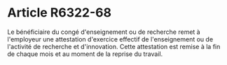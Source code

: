 # Article R6322-68

  
Le bénéficiaire du congé d'enseignement ou de recherche remet à l'employeur une attestation d'exercice effectif de l'enseignement ou de l'activité de recherche et d'innovation. Cette attestation est remise à la fin de chaque mois et au moment de la reprise du travail.